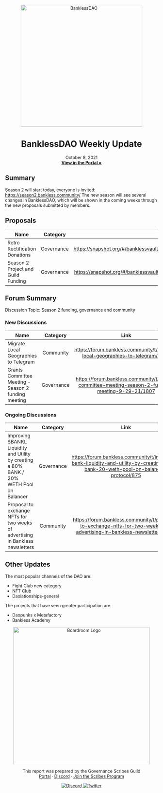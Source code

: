 
<p align="center">
  <a href="http://app.boardroom.info/BanklessDAO">
    <img src="https://www.bankless.community/logo.svg" alt="BanklessDAO" width="400" />
  </a>
  <h1 align="center">BanklessDAO Weekly Update</h1>
  <p align="center">
    October 8, 2021
  <br />
  <a href="http://app.boardroom.info/BanklessDAO"><strong>View in the Portal »</strong></a>
  <br />
  </p>
</p>

## Summary
Season 2 will start today, everyone is invited: https://season2.bankless.community/
The new season will see several changes in BanklessDAO, which will be shown in the coming weeks through the new proposals submitted by members.

## Proposals

| Name          | Category      | Link   |
| ------------- |:-------------:| :-----:|
| Retro Rectification Donations | Governance | https://snapshot.org/#/banklessvault.eth/proposal/QmVm6jzr7yDRiBmmkvCQ1MFw4jTaiJcME6ZNBp4QuU1DHA
| Season 2 Project and Guild Funding| Governance | https://snapshot.org/#/banklessvault.eth/proposal/QmeUcnL5FTpF2ah2CCph6DZGqJzG19coT9b3ECLAvBxPH2

## Forum Summary
Discussion Topic: Season 2 funding, governance and community

### New Discussions

| Name          | Category      | Link   |
| ------------- |:-------------:| :-----:|
| Migrate Local Geographies to Telegram | Community | https://forum.bankless.community/t/migrate-local-geographies-to-telegram/1831
| Grants Committee Meeting - Season 2 funding meeting | Governance | https://forum.bankless.community/t/grants-committee-meeting-season-2-funding-meeting-9-29-21/1807

### Ongoing Discussions

| Name          | Category      | Link   |
| ------------- |:-------------:| :-----:|
| Improving $BANKL Liquidity and Utility by creating a 80% BANK / 20% WETH Pool on Balancer| Governance | https://forum.bankless.community/t/improving-bank-liquidity-and-utility-by-creating-a-80-bank-20-weth-pool-on-balancer-protocol/875
| Proposal to exchange NFTs for two weeks of advertising in Bankless newsletters | Community | https://forum.bankless.community/t/proposal-to-exchange-nfts-for-two-weeks-of-advertising-in-bankless-newsletters/1814

## Other Updates

The most popular channels of the DAO are:
- Fight Club new category
- NFT Club
- Daolationships-general

The projects that have seen greater participation are:
- Daopunks x Metafactory
- Bankless Academy

<p align="center">
  <a href="http://app.boardroom.info/">
    <img src="https://i.ibb.co/PFcchnQ/boardroom.png" alt="Boardroom Logo" width="450" />
  </a>
</p>

<p align="center">
	This report was prepared by the Governance Scribes Guild
  <br />
  <a href="http://boardroom.info/">Portal</a>
  ·
  <a href="https://discord.com/invite/tgrTFg9">Discord</a>
  ·
  <a href="https://boardroom.mirror.xyz/JHrN8nVy_J4C7Xzj37zoyPANg0ZnNszhWy9YOZHC0lM">Join the Scribes Program</a>
</p>

<p align="center">
  <a href="https://discord.gg/CEZ8WfuK8s">
    <img src="https://img.shields.io/badge/Discord-Join-7289da?style=for-the-badge&logo=discord&logoColor=white" alt="Discord" />
  </a>
  <a href="https://twitter.com/boardroom_info">
    <img src="https://img.shields.io/badge/Twitter-Follow-1da1f2?style=for-the-badge&logo=twitter&logoColor=white" alt="Twitter" />
  </a>
</p>